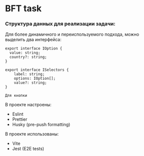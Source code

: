 # BFT task

### Структура данных для реализации задачи:

Для более динамичного и переиспользуемого подхода, можно выделить два интерфейса: 

```
export interface IOption {
  value: string;
  country?: string;
}

export interface ISelectors {
    label: string;
    options: IOption[];
    value?: string;
}

Для кнопки 
```

В проекте настроены:
- Eslint
- Prettier
- Husky (pre-push formatting)

В проекте использованы:
- Vite
- Jest (E2E tests)